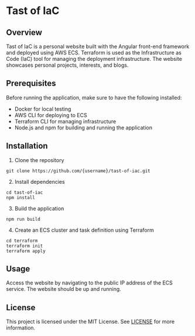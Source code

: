 # Tast of IaC

## Overview

Tast of IaC is a personal website built with the Angular front-end framework and deployed using AWS ECS. Terraform is used as the Infrastructure as Code (IaC) tool for managing the deployment infrastructure. The website showcases personal projects, interests, and blogs.

## Prerequisites

Before running the application, make sure to have the following installed:
- Docker for local testing
- AWS CLI for deploying to ECS
- Terraform CLI for managing infrastructure
- Node.js and npm for building and running the application

## Installation

1. Clone the repository
```shell
git clone https://github.com/{username}/tast-of-iac.git
```
2. Install dependencies
```shell
cd tast-of-iac
npm install

```
3. Build the application
```shell
npm run build
```
4. Create an ECS cluster and task definition using Terraform
```shell
cd terraform
terraform init
terraform apply
```

## Usage

Access the website by navigating to the public IP address of the ECS service. The website should be up and running.

## License

This project is licensed under the MIT License. See [LICENSE](LICENSE) for more information.
